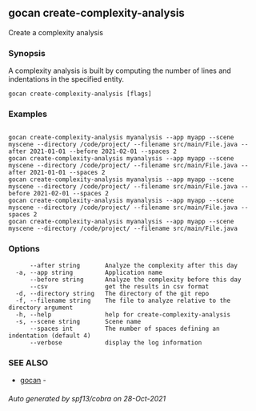 ## gocan create-complexity-analysis

Create a complexity analysis

### Synopsis


A complexity analysis is built by computing the number of lines and indentations in
the specified entity.


```
gocan create-complexity-analysis [flags]
```

### Examples

```

gocan create-complexity-analysis myanalysis --app myapp --scene myscene --directory /code/project/ --filename src/main/File.java --after 2021-01-01 --before 2021-02-01 --spaces 2
gocan create-complexity-analysis myanalysis --app myapp --scene myscene --directory /code/project/ --filename src/main/File.java --after 2021-01-01 --spaces 2
gocan create-complexity-analysis myanalysis --app myapp --scene myscene --directory /code/project/ --filename src/main/File.java --before 2021-02-01 --spaces 2
gocan create-complexity-analysis myanalysis --app myapp --scene myscene --directory /code/project/ --filename src/main/File.java --spaces 2
gocan create-complexity-analysis myanalysis --app myapp --scene myscene --directory /code/project/ --filename src/main/File.java

```

### Options

```
      --after string       Analyze the complexity after this day
  -a, --app string         Application name
      --before string      Analyze the complexity before this day
      --csv                get the results in csv format
  -d, --directory string   The directory of the git repo
  -f, --filename string    The file to analyze relative to the directory argument
  -h, --help               help for create-complexity-analysis
  -s, --scene string       Scene name
      --spaces int         The number of spaces defining an indentation (default 4)
      --verbose            display the log information
```

### SEE ALSO

* [gocan](gocan.md)	 - 

###### Auto generated by spf13/cobra on 28-Oct-2021
